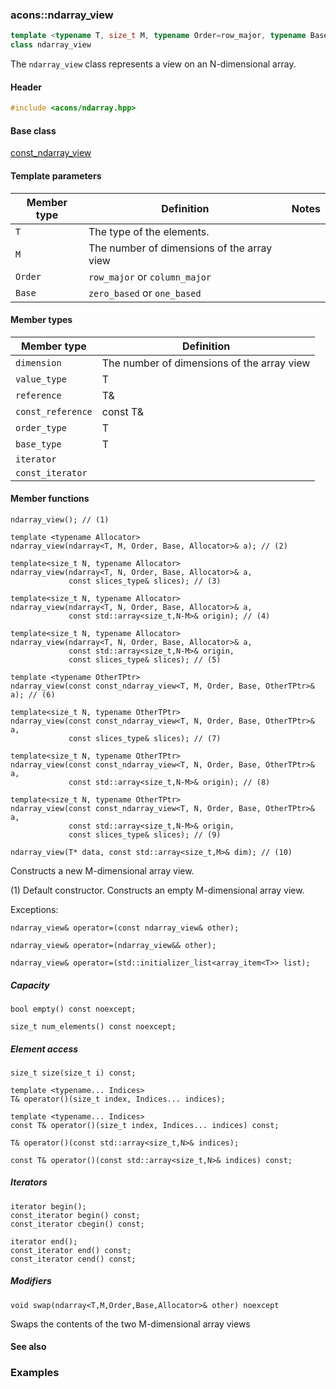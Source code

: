 ### acons::ndarray_view

```c++
template <typename T, size_t M, typename Order=row_major, typename Base=zero_based>
class ndarray_view
```
The `ndarray_view` class represents a view on an N-dimensional array.

#### Header
```c++
#include <acons/ndarray.hpp>
```

#### Base class

[const_ndarray_view](const_ndarray_view.md)

#### Template parameters

Member type                         |Definition|Notes
------------------------------------|----------|--------------------
`T`|The type of the elements.|
`M`|The number of dimensions of the array view|
`Order`|`row_major` or `column_major`|
`Base`|`zero_based` or `one_based`|

#### Member types

Member type                         |Definition
------------------------------------|------------------------------
`dimension`|The number of dimensions of the array view
`value_type`|T
`reference`|T&
`const_reference`|const T&
`order_type`|T
`base_type`|T
`iterator`|
`const_iterator`|

#### Member functions

    ndarray_view(); // (1)

    template <typename Allocator>
    ndarray_view(ndarray<T, M, Order, Base, Allocator>& a); // (2)

    template<size_t N, typename Allocator>
    ndarray_view(ndarray<T, N, Order, Base, Allocator>& a, 
                 const slices_type& slices); // (3)

    template<size_t N, typename Allocator>
    ndarray_view(ndarray<T, N, Order, Base, Allocator>& a, 
                 const std::array<size_t,N-M>& origin); // (4)

    template<size_t N, typename Allocator>
    ndarray_view(ndarray<T, N, Order, Base, Allocator>& a, 
                 const std::array<size_t,N-M>& origin,
                 const slices_type& slices); // (5)

    template <typename OtherTPtr>
    ndarray_view(const const_ndarray_view<T, M, Order, Base, OtherTPtr>& a); // (6)

    template<size_t N, typename OtherTPtr>
    ndarray_view(const const_ndarray_view<T, N, Order, Base, OtherTPtr>& a, 
                 const slices_type& slices); // (7)

    template<size_t N, typename OtherTPtr>
    ndarray_view(const const_ndarray_view<T, N, Order, Base, OtherTPtr>& a, 
                 const std::array<size_t,N-M>& origin); // (8)

    template<size_t N, typename OtherTPtr>
    ndarray_view(const const_ndarray_view<T, N, Order, Base, OtherTPtr>& a, 
                 const std::array<size_t,N-M>& origin,
                 const slices_type& slices); // (9)

    ndarray_view(T* data, const std::array<size_t,M>& dim); // (10) 

Constructs a new M-dimensional array view.

(1) Default constructor. Constructs an empty M-dimensional array view.

Exceptions:

    ndarray_view& operator=(const ndarray_view& other);

    ndarray_view& operator=(ndarray_view&& other);

    ndarray_view& operator=(std::initializer_list<array_item<T>> list);

##### Capacity

    bool empty() const noexcept;

    size_t num_elements() const noexcept;

##### Element access

    size_t size(size_t i) const;

    template <typename... Indices>
    T& operator()(size_t index, Indices... indices); 

    template <typename... Indices>
    const T& operator()(size_t index, Indices... indices) const;

    T& operator()(const std::array<size_t,N>& indices); 

    const T& operator()(const std::array<size_t,N>& indices) const; 

##### Iterators

    iterator begin();
    const_iterator begin() const;
    const_iterator cbegin() const;

    iterator end();
    const_iterator end() const;
    const_iterator cend() const;

##### Modifiers

    void swap(ndarray<T,M,Order,Base,Allocator>& other) noexcept
Swaps the contents of the two M-dimensional array views

#### See also

### Examples
  

